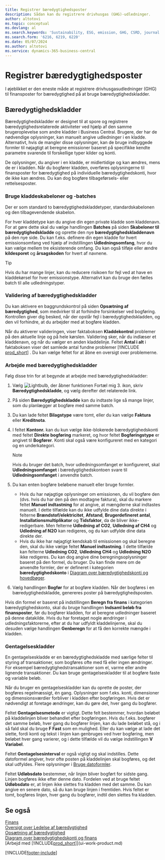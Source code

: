 ```yaml
---
title: Registrer bæredygtighedsposter
description: Sådan kan du registrere drivhusgas (GHG)-udledninger.
author: altotovi
ms.topic: conceptual
ms.devlang: al
ms.search.keywords: 'Sustainability, ESG, emission, GHG, CSRD, journal'
ms.search.form: '6216, 6219, 6220'
ms.date: 05/07/2024
ms.author: altotovi
ms.service: dynamics-365-business-central
---
```


# <a name="record-sustainability-entries"></a>Registrer bæredygtighedsposter

I øjeblikket er den eneste måde at registrere drivhusgasudledninger (GHG) til finansposter for bæredygtighed på at bruge bæredygtighedskladder.

## <a name="sustainability-journals"></a>Bæredygtighedskladder

Bæredygtighedskladder er designet til at spore og registrere bæredygtighedsrelaterede aktiviteter ved hjælp af den samme brugeroplevelse som andre kladder i Business Central. Brugere, der har de nødvendige oplysninger, kan manuelt angive udledninger i en kladde. Alternativt, hvis de mangler disse oplysninger, kan de bruge indbyggede formler til nøjagtigt at beregne emissioner baseret på specifikke kendte parametre svarende til forskellige typer kilder og konti.

De oplysninger, du angiver i en kladde, er midlertidige og kan ændres, mens de er i kladden. Når du bogfører kladden, overføres oplysningerne til finansposter for bæredygtighed på individuelle bæredygtighedskonti, hvor de ikke kan ændres. Du kan dog bogføre tilbageførsels- eller rettelsesposter.

### <a name="use-journal-templates-and-batches"></a>Bruge kladdeskabeloner og -batches

Der er som standard to bæredygtighedskladdetyper, standardskabelonen og den tilbagevendende skabelon.

For hver kladdetype kan du angive din egen private kladde som kladdenavn. For at gøre dette skal du vælge handlingen **Batches** på siden **Skabeloner til bæredygtighedskladde** og oprette den nye **bæredygtighedskladdenavn** på den nye side. Du kan f.eks. definere din egen kladde for hvert emissionsomfang ved hjælp af indstillingen **Udledningsomfang**, hvor du kan vælge mellem tre eksisterende omfang. Du kan også tilføje eller ændre **kildesporet** og **årsagskoden** for hvert af navnene.

> [!TIP]
> Hvis du har mange linjer, kan du reducere risikoen for fejl ved at have en kladdekørsel for hver emissionstype. Alternativt kan du bruge den fælles batch til alle udledningstyper.

### <a name="validate-sustainability-journals"></a>Validering af bæredygtighedskladder

Du kan aktivere en baggrundskontrol på siden **Opsætning af bæredygtighed**, som medvirker til at forhindre forsinkelser ved bogføring. Kontrollen giver dig besked, når der opstår fejl i bæredygtighedskladden, og den vil forhindre, at du arbejder med at bogføre kladden.

Når du aktiverer valideringen, viser faktaboksen **Kladdekontrol** problemer på den aktuelle linje og på hele kørslen. Validering sker, når du indlæser et kladdenavn, og når du vælger en anden kladdelinje. Feltet **Antal i alt** i faktaboksen viser det samlede antal fundne problemer [!INCLUDE [prod_short](includes/prod_short.md)] . Du kan vælge feltet for at åbne en oversigt over problemerne.

### <a name="work-with-sustainability-journals"></a>Arbejde med bæredygtighedskladder

Følg disse trin for at begynde at arbejde med bæredygtighedskladder:

1. Vælg ![Lightbulb, der åbner funktionen Fortæl mig 3.](media/ui-search/search_small.png "Fortæl mig, hvad du vil foretage dig") ikon, skriv **Bæredygtighedskladde**, og vælg derefter det relaterede link.
2. På siden **Bæredygtighedskladde** kan du indtaste lige så mange linjer, som du planlægger at bogføre med samme batch.
3. Du kan lade feltet **Bilagstype** være tomt, eller du kan vælge **Faktura** eller **Kreditnota**.
4. I feltet **Kontonr.** kan du kun vælge ikke-blokerede bæredygtighedskonti med feltet **Direkte bogføring** markeret, og hvor feltet **Bogføringstype** er angivet til **Bogfører**. Konti skal også være konfigureret med en kategori og en underkategori.

    > [!NOTE]
    > Hvis du bruger det batch, hvor udledningsomfanget er konfigureret, skal **Udledningsomfanget** i bæredygtighedskontoen svare til **Udledningsomfanget** i anvendte batch.

5. Du kan enten bogføre beløbene manuelt eller bruge formler.

    - Hvis du har nøjagtige oplysninger om emissionen, du vil bogføre den (dvs. hvis du har den på den modtagne faktura), skal du markere feltet **Manuel indtastning** for at angive, at mængderne skal indtastes manuelt. I dette tilfælde kan du ikke udfylde dine data direkte i felterne **Brændstof/elektricitet**, **Afstand**, **Brugerdefineret antal**, **Installationsmultiplikator** og **Tidsfaktor**, da de bliver ikke-redigerbare. Men felterne **Udledning af CO2**, **Udledning af CH4** og **Udledning af N2O** kan redigeres, og du kan udfylde dine data direkte der.
    - Hvis du ikke har nøjagtigt kendskab til emissionen og skal beregne den, skal du ikke vælge feltet **Manuel indtastning**. I dette tilfælde kan felterne **Udledning CO2**, **Udledning CH4** og **Udledning N2O** ikke redigeres. Du kan dog angive dine beregningsoplysninger baseret på den formel, du bruger. Du kan finde mere om de anvendte formler, der er defineret i kategorien **bæredygtighedskonto** i [Diagram over bæredygtighedskonti og hovedbøger](finance-sustainability-accounts-ledger.md#account-categories).

6. Vælg handlingen **Bogfør** for at bogføre kladden. Når der bogføres i en bæredygtighedskladde, genereres poster på bæredygtighedsposten.

Hvis din formel er baseret på indstillingen **Beregn fra finans** i kategorien bæredygtighedskonto, skal du bruge handlingen **Indsaml beløb fra finansposter**, før du bogfører kladden, for at beregne udledninger baseret på denne datakilde. Hvis du har foretaget nogle ændringer i udledningsfaktorerne, efter at du har udfyldt kladdelinjerne, skal du desuden vælge handlingen **Genberegn** for at få den korrekte mængde i kladden.

### <a name="recurring-journals"></a>Gentagelseskladder

En gentagelseskladde er en bæredygtighedskladde med særlige felter til styring af transaktioner, som bogføres ofte med få eller ingen ændringer. For eksempel bæredygtighedstransaktioner som el, varme eller andre lignende transaktioner. Du kan bruge gentagelseskladder til at bogføre faste og variable beløb.

Når du bruger en gentagelseskladder kan du oprette de poster, der bogføres regelmæssigt, én gang. Oplysninger som f.eks. konti, dimensioner og dimensionsværdier forbliver i kladden efter bogføringen. Hvis det er nødvendigt at foretage ændringer, kan du gøre det, hver gang du bogfører.

Feltet **Gentagelsesmetode** er vigtigt. Dette felt bestemmer, hvordan beløbet på kladdelinjen bliver behandlet efter bogføringen. Hvis du f.eks. bogfører det samme beløb, hver gang du bogfører linjen, kan du lade beløbet stå, og i så fald skal du bruge **F Fast** som en mulighed. Eller du kan vælge at lade det slette, fordi konti og tekst i linjen kan genbruges ved hver bogføring, men beløbet hver gang varierer, og i dette tilfælde vil du vælge indstillingen **V Variabel**.

Feltet **Gentagelsesinterval** er også vigtigt og skal indstilles. Dette datoformel angiver, hvor ofte posten på kladdelinjen skal bogføres, og det skal udfyldes. Flere oplysninger i [Bruge datoformler](ui-enter-date-ranges.md#use-date-formulas).

Feltet **Udløbsdato** bestemmer, når linjen bliver bogført for sidste gang. Linjen bogføres ikke efter denne dato. Fordelen ved at bruge feltet **Udløbsdato** er, at linjen ikke slettes fra kladden med det samme. Du kan angive en senere dato, så du kan bruge linjen i fremtiden. Hvis feltet er tomt, bogføres linjen, hver gang du bogfører, indtil den slettes fra kladden.

## <a name="see-also"></a>Se også

[Finans](finance.md)  
[Oversigt over Ledelse af bæredygtighed](finance-manage-sustainability.md)  
[Opsætning af bæredygtighed](finance-sustainability-setup.md)  
[Diagram over bæredygtighedskonti og finans](finance-sustainability-accounts-ledger.md)  
[Arbejd med [!INCLUDE[prod_short](includes/prod_short.md)]](ui-work-product.md)  

[!INCLUDE[footer-include](includes/footer-banner.md)]
